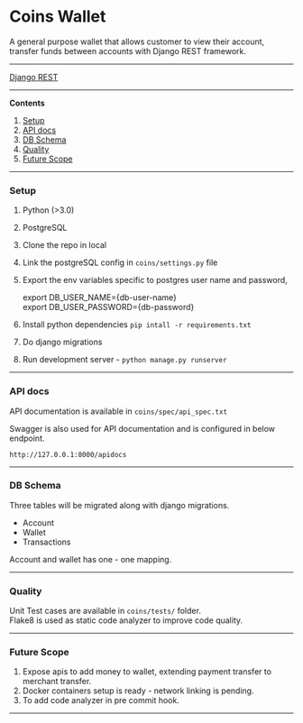 # Coins Wallet

A general purpose wallet that allows customer to view their account, transfer funds between accounts with Django REST framework.

---

[Django REST](https://www.django-rest-framework.org/)

---

**Contents**

1. [Setup](#setup)
1. [API docs](#api-docs)
1. [DB Schema](#db-schema)
1. [Quality](#quality)
1. [Future Scope](#future-scope)

---

### Setup ###

1. Python (>3.0)
1. PostgreSQL
1. Clone the repo in local
1. Link the postgreSQL config in `coins/settings.py` file
1. Export the env variables specific to postgres user name and password,
    
    export DB_USER_NAME={db-user-name}\
    export DB_USER_PASSWORD={db-password}
1. Install python dependencies  `pip intall -r requirements.txt`
1. Do django migrations
1. Run development server - `python manage.py runserver`

---

### API docs ###

API documentation is available in `coins/spec/api_spec.txt`

Swagger is also used for API documentation and is configured in below endpoint.

```http://127.0.0.1:8000/apidocs```

---

### DB Schema ###
Three tables will be migrated along with django migrations.

- Account
- Wallet
- Transactions

Account and wallet has one - one mapping.

---

### Quality ###

Unit Test cases are available in `coins/tests/` folder.\
Flake8 is used as static code analyzer to improve code quality.

---

### Future Scope ###

1. Expose apis to add money to wallet, extending payment transfer to merchant transfer.
1. Docker containers setup is ready - network linking is pending.
1. To add code analyzer in pre commit hook.

---
